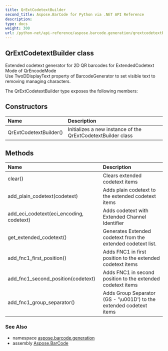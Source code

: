 ```yaml
---
title: QrExtCodetextBuilder
second_title: Aspose.BarCode for Python via .NET API Reference
description: 
type: docs
weight: 300
url: /python-net/api-reference/aspose.barcode.generation/qrextcodetextbuilder/
---
```


## QrExtCodetextBuilder class

Extended codetext generator for 2D QR barcodes for ExtendedCodetext Mode of QrEncodeMode<br/>        Use TwoDDisplayText property of BarcodeGenerator to set visible text to removing managing characters.

The QrExtCodetextBuilder type exposes the following members:
## Constructors
| Name | Description |
| :- | :- |
|QrExtCodetextBuilder()|Initializes a new instance of the QrExtCodetextBuilder class|
## Methods
| Name | Description |
| :- | :- |
|clear()|Clears extended codetext items|
|add_plain_codetext(codetext)|Adds plain codetext to the extended codetext items|
|add_eci_codetext(eci_encoding, codetext)|Adds codetext with Extended Channel Identifier|
|get_extended_codetext()|Generates Extended codetext from the extended codetext list.|
|add_fnc1_first_position()|Adds FNC1 in first position to the extended codetext items|
|add_fnc1_second_position(codetext)|Adds FNC1 in second position to the extended codetext items|
|add_fnc1_group_separator()|Adds Group Separator (GS - '\\u001D') to the extended codetext items|

### See Also

* namespace [aspose.barcode.generation](/barcode/python-net/api-reference/aspose.barcode.generation/)
* assembly [Aspose.BarCode](/barcode/python-net/api-reference/)

